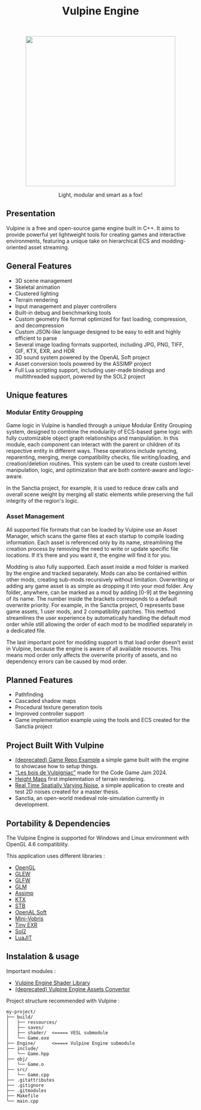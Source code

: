 <h1 align="center"> Vulpine Engine </h1> <br>

<p align="center">
<image width="400" height="400" src="https://github.com/MonsieurBleu/Game-Engine/assets/97893210/e051c85c-d509-4b99-ad3e-a5ffb777c521">
</image></p>

<p align="center">
  Light, modular and smart as a fox!
</p>

## Presentation

Vulpine is a free and open-source game engine built in C++. It aims to provide powerful yet lightweight tools for creating games and interactive environments, featuring a unique take on hierarchical ECS and modding-oriented asset streaming.

## General Features

- 3D scene management
- Skeletal animation
- Clustered lighting
- Terrain rendering
- Input management and player controllers
- Built-in debug and benchmarking tools
- Custom geometry file format optimized for fast loading, compression, and decompression
- Custom JSON-like language designed to be easy to edit and highly efficient to parse
- Several image loading formats supported, including JPG, PNG, TIFF, GIF, KTX, EXR, and HDR
- 3D sound system powered by the OpenAL Soft project
- Asset conversion tools powered by the ASSIMP project
- Full Lua scripting support, including user-made bindings and multithreaded support, powered by the SOL2 project

## Unique features 

### Modular Entity Groupping

Game logic in Vulpine is handled through a unique Modular Entity Grouping system, designed to combine the modularity of ECS-based game logic with fully customizable object graph relationships and manipulation. In this module, each component can interact with the parent or children of its respective entity in different ways. These operations include syncing, reparenting, merging, merge compatibility checks, file writing/loading, and creation/deletion routines. This system can be used to create custom level manipulation, logic, and optimization that are both content-aware and logic-aware.

In the Sanctia project, for example, it is used to reduce draw calls and overall scene weight by merging all static elements while preserving the full integrity of the region's logic.


### Asset Management

All supported file formats that can be loaded by Vulpine use an Asset Manager, which scans the game files at each startup to compile loading information. Each asset is referenced only by its name, streamlining the creation process by removing the need to write or update specific file locations. If it’s there and you want it, the engine will find it for you.

Modding is also fully supported. Each asset inside a mod folder is marked by the engine and tracked separately. Mods can also be contained within other mods, creating sub-mods recursively without limitation. Overwriting or adding any game asset is as simple as dropping it into your mod folder. Any folder, anywhere, can be marked as a mod by adding [0-9] at the beginning of its name. The number inside the brackets corresponds to a default overwrite priority. For example, in the Sanctia project, 0 represents base game assets, 1 user mods, and 2 compatibility patches. This method streamlines the user experience by automatically handling the default mod order while still allowing the order of each mod to be modified separately in a dedicated file.

The last important point for modding support is that load order doesn’t exist in Vulpine, because the engine is aware of all available resources. This means mod order only affects the overwrite priority of assets, and no dependency errors can be caused by mod order.


## Planned Features

- Pathfinding
- Cascaded shadow maps
- Procedural texture generation tools
- Improved controller support
- Game implementation example using the tools and ECS created for the Sanctia project


## Project Built With Vulpine 

- [(deprecated) Game Repo Example](https://github.com/MonsieurBleu/Vulpine-Engine-Game-Repo-Example) a simple game built with the engine to showcase how to setup things.
- ["Les bois de Vulpigniac"](https://github.com/MonsieurBleu/Renerds-Code-Game-Jam-2024) made for the Code Game Jam 2024.
- [Height Maps](https://github.com/MonsieurBleu/Height-Maps) first implemntation of terrain rendering.
- [Real Time Spatially Varying Noise](https://github.com/MonsieurBleu/Real-Time-Spatially-Varying-Noise), a simple application to create and test 2D noises created for a master thesis.
- Sanctia, an open-world medieval role-simulation currently in development.

## Portability & Dependencies 

The Vulpine Engine is supported for Windows and Linux environment with OpenGL 4.6 compatiblity.

This application uses different libraries :
- [OpenGL](https://www.opengl.org/)
- [GLEW](https://github.com/nigels-com/glew)
- [GLFW](https://github.com/glfw/glfw)
- [GLM](https://github.com/g-truc/glm)
- [Assimp](https://github.com/assimp/assimp)
- [KTX](https://github.com/KhronosGroup/KTX-Software)
- [STB](https://github.com/nothings/stb)
- [OpenAL Soft](https://github.com/kcat/openal-soft)
- [Mini-Vobris](https://github.com/edubart/minivorbis)
- [Tiny EXR](https://github.com/syoyo/tinyexr)
- [Sol2](https://github.com/ThePhD/sol2)
- [LuaJIT](https://luajit.org/luajit.html)

## Instalation & usage 

Important modules :
- [Vulpine Engine Shader Library](https://github.com/MonsieurBleu/VESL--Vulpine-Engine-Shader-Library)
- [(deprecated) Vulpine Engine Assets Convertor](https://github.com/MonsieurBleu/VEAC-Vulpine-Engine-Asset-Convertor)

Project structure recommended with Vulpine :
```
my-project/
├── build/
│   ├── ressources/
│   ├── saves/
│   ├── shader/  <===== VESL submodule
│   └── Game.exe
├── Engine/      <===== Vulpine Engine submodule
├── include/
│   └── Game.hpp
├── obj/
│   └── Game.o
├── src/
│   └── Game.cpp
├── .gitattributes
├── .gitignore
├── .gitmodules
├── Makefile
└── main.cpp
```



